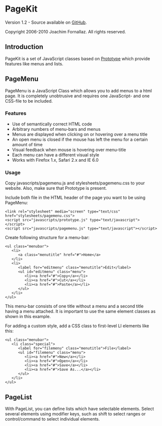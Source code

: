 PageKit
=======

Version 1.2 - Source available on [GitHub](http://github.com/fjoachim/pagekit).

Copyright 2006-2010 Joachim Fornallaz. All rights reserved.


Introduction
------------

PageKit is a set of JavaScript classes based on [Prototype](http://www.prototypejs.org/) which provide features like menus and lists.

PageMenu
--------

PageMenu is a JavaScript Class which allows you to add menus to a html page. It is completely unobtrusive and requires one JavaScript- and one CSS-file to be included.

### Features

* Use of semantically correct HTML code
* Arbitrary numbers of menu-bars and menus
* Menus are displayed when clicking on or hovering over a menu title
* An open menu is closed if the mouse has left the menu for a certain amount of time
* Visual feedback when mouse is hovering over menu-title
* Each menu can have a different visual style
* Works with Firefox 1.x, Safari 2.x and IE 6.0

### Usage

Copy javascripts/pagemenu.js and stylesheets/pagemenu.css to your website. Also, make sure that Prototype is present. 

Include both file in the HTML header of the page you want to be using PageMenu:

    <link rel="stylesheet" media="screen" type="text/css" href="stylesheets/pagemenu.css">
    <script src="javascripts/prototype.js" type="text/javascript"></script>
    <script src="javascripts/pagemenu.js" type="text/javascript"></script>
    
Create following structure for a menu-bar:

    <ul class="menubar">
       <li>
          <a class="menutitle" href="#">Home</a>
       </li>
       <li>
          <label for="editmenu" class="menutitle">Edit</label>
          <ul id="editmenu" class="menu">
             <li><a href="#">Copy</a></li>
             <li><a href="#">Cut</a></li>
             <li><a href="#">Paste</a></li>
          </ul>
       </li>
    </ul> 

This menu-bar consists of one title without a menu and a second title having a menu attached. It is important to use the same element classes as shown in this example. 

For adding a custom style, add a CSS class to first-level LI elements like this: 

    <ul class="menubar">
       <li class="special">
          <label for="filemenu" class="menutitle">File</label>
          <ul id="filemenu" class="menu">
             <li><a href="#">New</a></li> 
             <li><a href="#">Open</a></li>
             <li><a href="#">Save</a></li>
             <li><a href="#">Save As...</a></li>
          </ul>
       </li>
    </ul>

PageList
--------

With PageList, you can define lists which have selectable elements. Select several elements using modifier keys, such as shift to select ranges or control/command to select individual elements.